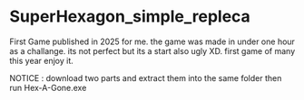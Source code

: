 # SuperHexagon_simple_repleca
First Game published in 2025 for me.
the game was made in under one hour as a challange.
its not perfect but its a start also ugly XD.
first game of many this year enjoy it.

NOTICE :
download two parts and extract them into the same folder
then run Hex-A-Gone.exe
